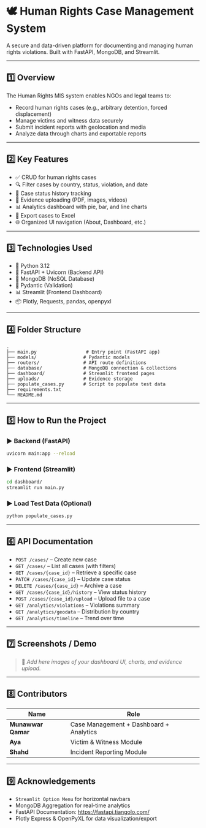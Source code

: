 # 🕊️ Human Rights Case Management System

A secure and data-driven platform for documenting and managing human rights violations. Built with FastAPI, MongoDB, and Streamlit.

---

## 1️⃣ Overview

The Human Rights MIS system enables NGOs and legal teams to:

- Record human rights cases (e.g., arbitrary detention, forced displacement)
- Manage victims and witness data securely
- Submit incident reports with geolocation and media
- Analyze data through charts and exportable reports

---

## 2️⃣ Key Features

- ✅ CRUD for human rights cases
- 🔍 Filter cases by country, status, violation, and date
- 🧾 Case status history tracking
- 📎 Evidence uploading (PDF, images, videos)
- 📊 Analytics dashboard with pie, bar, and line charts
- 📁 Export cases to Excel
- 🌐 Organized UI navigation (About, Dashboard, etc.)

---

## 3️⃣ Technologies Used

- 🐍 Python 3.12
- 🚀 FastAPI + Uvicorn (Backend API)
- 🍃 MongoDB (NoSQL Database)
- 🧾 Pydantic (Validation)
- 📊 Streamlit (Frontend Dashboard)
- 📦 Plotly, Requests, pandas, openpyxl

---

## 4️⃣ Folder Structure

```
.
├── main.py                  # Entry point (FastAPI app)
├── models/                 # Pydantic models
├── routers/                # API route definitions
├── database/               # MongoDB connection & collections
├── dashboard/              # Streamlit frontend pages
├── uploads/                # Evidence storage
├── populate_cases.py       # Script to populate test data
├── requirements.txt
└── README.md
```

---

## 5️⃣ How to Run the Project

### ▶️ Backend (FastAPI)
```bash
uvicorn main:app --reload
```

### ▶️ Frontend (Streamlit)
```bash
cd dashboard/
streamlit run main.py
```

### ▶️ Load Test Data (Optional)
```bash
python populate_cases.py
```

---

## 6️⃣ API Documentation

- `POST /cases/` – Create new case
- `GET /cases/` – List all cases (with filters)
- `GET /cases/{case_id}` – Retrieve a specific case
- `PATCH /cases/{case_id}` – Update case status
- `DELETE /cases/{case_id}` – Archive a case
- `GET /cases/{case_id}/history` – View status history
- `POST /cases/{case_id}/upload` – Upload file to a case
- `GET /analytics/violations` – Violations summary
- `GET /analytics/geodata` – Distribution by country
- `GET /analytics/timeline` – Trend over time

---

## 7️⃣ Screenshots / Demo

> 📸 _Add here images of your dashboard UI, charts, and evidence upload._

---

## 8️⃣ Contributors

| Name              | Role                                  |
|-------------------|----------------------------------------|
| **Munawwar Qamar** | Case Management + Dashboard + Analytics |
| **Aya**            | Victim & Witness Module                |
| **Shahd**          | Incident Reporting Module              |

---

## 9️⃣ Acknowledgements

- `Streamlit Option Menu` for horizontal navbars
- MongoDB Aggregation for real-time analytics
- FastAPI Documentation: https://fastapi.tiangolo.com/
- Plotly Express & OpenPyXL for data visualization/export